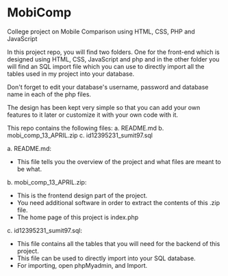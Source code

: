 # MobiComp
College project on Mobile Comparison using HTML, CSS, PHP and JavaScript


In this project repo, you will find two folders. One for the front-end which is designed using HTML, CSS, JavaScript and php and in the other folder you will find an SQL import file which you can use to directly import all the tables used in my project into your database.

Don't forget to edit your database's username, password and database name in each of the php files.

The design has been kept very simple so that you can add your own features to it later or customize it with your own code with it.

This repo contains the following files:
  a. README.md
  b. mobi_comp_13_APRIL.zip
  c. id12395231_sumit97.sql
  
  
  a. README.md:
  - This file tells you the overview of the project and what files are meant to be what.
  
  b. mobi_comp_13_APRIL.zip:
  - This is the frontend design part of the project. 
  - You need additional software in order to extract the contents of this .zip file. 
  - The home page of this project is index.php
  
  
  c. id12395231_sumit97.sql:
  - This file contains all the tables that you will need for the backend of this project.
  - This file can be used to directly import into your SQL database.
  - For importing, open phpMyadmin, and Import.

